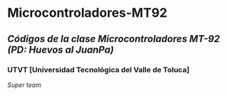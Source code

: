 # Microcontroladores-MT92

## _Códigos de la clase Microcontroladores MT-92 (PD: Huevos al JuanPa)_

### UTVT [Universidad Tecnológica del Valle de Toluca]

_Super team_
